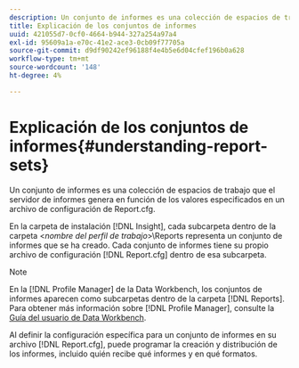 ```yaml
---
description: Un conjunto de informes es una colección de espacios de trabajo que el servidor de informes genera en función de los valores especificados en un archivo de configuración de Report.cfg.
title: Explicación de los conjuntos de informes
uuid: 421055d7-0cf0-4664-b944-327a254a97a4
exl-id: 95609a1a-e70c-41e2-ace3-0cb09f77705a
source-git-commit: d9df90242ef96188f4e4b5e6d04cfef196b0a628
workflow-type: tm+mt
source-wordcount: '148'
ht-degree: 4%

---
```


# Explicación de los conjuntos de informes{#understanding-report-sets}

Un conjunto de informes es una colección de espacios de trabajo que el servidor de informes genera en función de los valores especificados en un archivo de configuración de Report.cfg.

En la carpeta de instalación [!DNL Insight], cada subcarpeta dentro de la carpeta &lt;*nombre del perfil de trabajo*>\Reports representa un conjunto de informes que se ha creado. Cada conjunto de informes tiene su propio archivo de configuración [!DNL Report.cfg] dentro de esa subcarpeta.

>[!NOTE]
>
>En la [!DNL Profile Manager] de la Data Workbench, los conjuntos de informes aparecen como subcarpetas dentro de la carpeta [!DNL Reports]. Para obtener más información sobre [!DNL Profile Manager], consulte la [Guía del usuario de Data Workbench](https://docs.adobe.com/content/help/en/data-workbench/using/home.html#Data_Workbench_Help).

Al definir la configuración específica para un conjunto de informes en su archivo [!DNL Report.cfg], puede programar la creación y distribución de los informes, incluido quién recibe qué informes y en qué formatos.

